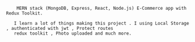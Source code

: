 

        MERN stack (MongoDB, Express, React, Node.js) E-Commerce app with Redux Toolkit.
        
       I learn a lot of things making this project . I using Local Storage , authenticated with jwt , Protect routes
       redux toolkit , Photo uploaded and much more.
       
       


